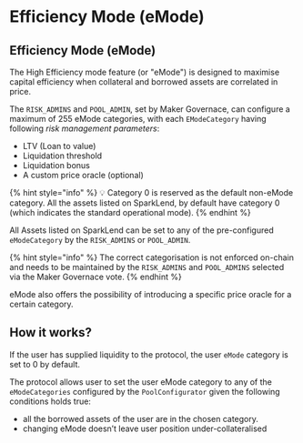 # Efficiency Mode (eMode)

## Efficiency Mode (eMode)

The High Efficiency mode feature (or "eMode") is designed to maximise capital efficiency when collateral and borrowed assets are correlated in price.

The `RISK_ADMINS` and `POOL_ADMIN`, set by Maker Governace, can configure a maximum of 255 eMode categories, with each `EModeCategory` having following _risk management parameters_:

* LTV (Loan to value)
* Liquidation threshold
* Liquidation bonus
* A custom price oracle (optional)

{% hint style="info" %}
💡 Category 0 is reserved as the default non-eMode category. All the assets listed on SparkLend, by default have category 0 (which indicates the standard operational mode).
{% endhint %}

All Assets listed on SparkLend can be set to any of the pre-configured `eModeCategory` by the `RISK_ADMINS` or `POOL_ADMIN`.

{% hint style="info" %}
The correct categorisation is not enforced on-chain and needs to be maintained by the `RISK_ADMINS` and `POOL_ADMINS` selected via the Maker Governace vote.
{% endhint %}

eMode also offers the possibility of introducing a specific price oracle for a certain category.

## How it works?

If the user has supplied liquidity to the protocol, the user `eMode` category is set to 0 by default.

The protocol allows user to set the user eMode category to any of the `eModeCategories` configured by the `PoolConfigurator` given the following conditions holds true:

* all the borrowed assets of the user are in the chosen category.
* changing eMode doesn’t leave user position under-collateralised
